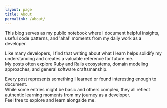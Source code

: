 ```yaml
---
layout: page
title: About
permalink: /about/
---
```


<p>
    This blog serves as my public notebook where I document helpful insights, useful code patterns, and 'aha!' moments from my daily work as a developer.
</p>

<p>
    Like many developers, I find that writing about what I learn helps solidify my understanding and creates a valuable reference for future me.<br>
    My posts often explore Ruby and Rails ecosystems, domain modeling approaches, and general software craftsmanship.
</p>


<p>
    Every post represents something I learned or found interesting enough to document.<br>While some entries might be basic and others complex, they all reflect authentic learning moments from my journey as a developer.<br>
    Feel free to explore and learn alongside me.
</p>

